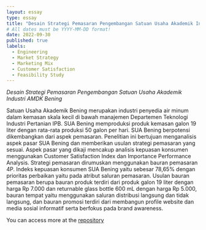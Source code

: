 ```yaml
---
layout: essay
type: essay
title: "Desain Strategi Pemasaran Pengembangan Satuan Usaha Akademik Industri AMDK Bening"
# All dates must be YYYY-MM-DD format!
date: 2022-09-30
published: true
labels:
  - Engineering
  - Market Strategy
  - Marketing Mix
  - Customer Satisfaction
  - Feasibility Study
---
```


<!-- <img width="200px" class="rounded float-start pe-4" src="../img/difficulty/degree_difficulty.jpg"> -->

_Desain Strategi Pemasaran Pengembangan Satuan Usaha Akademik Industri AMDK Bening_

Satuan Usaha Akademik Bening merupakan industri penyedia air minum dalam kemasan skala kecil di bawah manajemen Departemen Teknologi Industri Pertanian IPB. SUA Bening memproduksi produk kemasan galon 19 liter dengan rata-rata produksi 50 galon per hari. SUA Bening berpotensi dikembangkan dari aspek pemasaran. Penelitian ini bertujuan menganalisis aspek pasar SUA Bening dan memberikan usulan strategi pemasaran yang sesuai. Aspek pasar yang dikaji mencakup analisis kepuasan konsumen menggunakan Customer Satisfaction Index dan Importance Performance Analysis. Strategi pemasaran dirumuskan menggunakan bauran pemasaran 4P. Indeks kepuasan konsumen SUA Bening yaitu sebesar 78,65% dengan prioritas perbaikan yaitu pada atribut saluran pemasaran. Usulan bauran pemasaran berupa bauran produk terdiri dari produk galon 19 liter dengan harga Rp 7.000 dan returnable glass bottle 600 mL dengan harga Rp 5.000, bauran tempat yaitu menggunakan saluran distribusi langsung dan tidak langsung, dan bauran promosi terdiri dari membangun profile website dan media sosial informatif serta berfokus pada brand awareness.

You can access more at the [repository](https://repository.ipb.ac.id/handle/123456789/114731)
